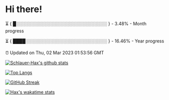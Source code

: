 # Hi there!

⏳ { █░░░░░░░░░░░░░░░░░░░░░░░░░░░░░ } - 3.48% - Month progress

⏳ { ████░░░░░░░░░░░░░░░░░░░░░░░░░░ } - 16.46% - Year progress

⏰ Updated on Thu, 02 Mar 2023 01:53:56 GMT


[![Schlauer-Hax's github stats](https://github-readme-stats.vercel.app/api?username=Schlauer-Hax&show_icons=true&theme=dark&count_private=true)](https://github.com/Schlauer-Hax)


[![Top Langs](https://github-readme-stats.vercel.app/api/top-langs/?username=Schlauer-Hax&layout=compact&theme=dark)](https://github.com/Schlauer-Hax?tab=repositories)

[![GitHub Streak](https://streak-stats.demolab.com?user=Schlauer-Hax&theme=dark)](https://git.io/streak-stats)

[![Hax's wakatime stats](https://github-readme-stats.vercel.app/api/wakatime?username=Hax&theme=dark)](https://wakatime.com/@Hax)

